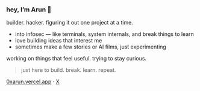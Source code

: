 ### hey, I’m Arun 👋

builder. hacker. figuring it out one project at a time.

- into infosec — like terminals, system internals, and break things to learn  
- love building ideas that interest me  
- sometimes make a few stories or AI films, just experimenting

working on things that feel useful. trying to stay curious.

> just here to build. break. learn. repeat.

[0xarun.vercel.app](https://0xarun.vercel.app) · [X](https://x.com/0xarunn)
